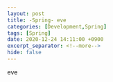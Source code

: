 ```yaml
---
layout: post
title: -Spring- eve
categories: [Development,Spring]
tags: [Spring]
date: 2020-12-24 14:11:00 +0900
excerpt_separator: <!--more-->
hide: false
---
```

 eve
<!--more-->
